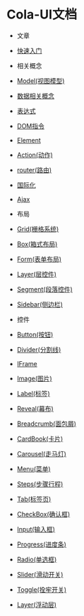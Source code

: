 # Cola-UI文档

* 文章
 * [快速入门](quick-start)
 
* 相关概念
 * [Model(视图模型)](model)
 * [数据相关概念](data-model)
 * [表达式](expression)
 * [DOM指令](dom-directives)
 * [Element](element)
 * [Action(动作)](action)
 * [router(路由)](router)
 * [国际化](i18n)
 * [Ajax](ajax)
* 布局
 * [Grid(栅格系统)](layout/grid)
 * [Box(箱式布局)](layout/box)
 * [Form(表单布局)](layout/form)
 * [Layer(层控件)](layout/layer)
 * [Segment(段落控件)](layout/segment)
 * [Sidebar(侧边栏)](layout/sidebar)
* 控件
 * [Button(按钮)](base/button)
 * [Divider(分割线)](base/divider)
 * [IFrame](base/iframe)
 * [Image(图片)](base/image)
 * [Label(标签)](base/label)
 * [Reveal(幕布)](base/reveal)
 * [Breadcrumb(面包屑)](collection/breadcrumb)
 * [CardBook(卡片)](collection/card-book)
 * [Carousel(走马灯)](collection/carousel)
 * [Menu(菜单)](collection/menu)
 * [Steps(步骤行程)](collection/steps)
 * [Tab(标签页)](collection/tab)
 * [CheckBox(确认框)](edit/checkbox)
 * [Input(输入框)](edit/input)
 * [Progress(进度条)](edit/progress)
 * [Radio(单选框)](edit/radio)
 * [Slider(滑动开关)](edit/slider)
 * [Toggle(拴牢开关)](edit/toggle)
 * [Layer(浮动层)](layout/layer)


